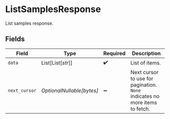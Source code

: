 # ListSamplesResponse

List samples response.


## Fields

| Field                                                                       | Type                                                                        | Required                                                                    | Description                                                                 |
| --------------------------------------------------------------------------- | --------------------------------------------------------------------------- | --------------------------------------------------------------------------- | --------------------------------------------------------------------------- |
| `data`                                                                      | List[List[*str*]]                                                           | :heavy_check_mark:                                                          | List of items.                                                              |
| `next_cursor`                                                               | *OptionalNullable[bytes]*                                                   | :heavy_minus_sign:                                                          | Next cursor to use for pagination. `None` indicates no more items to fetch. |